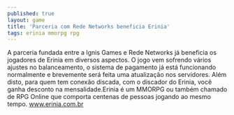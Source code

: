 ```yaml
---
published: true
layout: game
title: 'Parceria com Rede Networks beneficia Erinia'
tags: erinia mmorpg rpg
---
```

A parceria fundada entre a Ignis Games e Rede Networks já beneficia os jogadores de Erinia em diversos aspectos. O jogo vem sofrendo vários ajustes no balanceamento, o sistema de pagamento já está funcionando normalmente e brevemente será feita uma atualização nos servidores. Além disto, para quem tem conexão discada, com o discador do Erinia, você ganha desconto na mensalidade.Erinia é um MMORPG ou também chamado de RPG Online que comporta centenas de pessoas jogando ao mesmo tempo. <a href="http://www.erinia.com.br">www.erinia.com.br</a>



